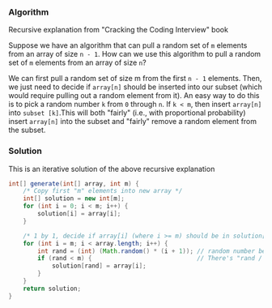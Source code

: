 ### Algorithm

Recursive explanation from "Cracking the Coding Interview" book

Suppose we have an algorithm that can pull a random set of `m` elements from an array of size `n - 1`. How can we use this algorithm to pull a random set of `m` elements from an array of size `n`?

We can first pull a random set of size m from the first `n - 1` elements. Then, we just need to decide if `array[n]` should be inserted into our subset (which would require pulling out a random element from it). An easy way to do this is to pick a random number `k` from `0` through `n`. If `k < m`, then insert `array[n]` into `subset [k]`.This will both "fairly" (i.e., with proportional probability) insert `array[n]` into the subset and "fairly" remove a random element from the subset.

### Solution

This is an iterative solution of the above recursive explanation

```java
int[] generate(int[] array, int m) {
    /* Copy first "m" elements into new array */
    int[] solution = new int[m];
    for (int i = 0; i < m; i++) {
        solution[i] = array[i];
    }

    /* 1 by 1, decide if array[i] (where i >= m) should be in solution[] */
    for (int i = m; i < array.length; i++) {
        int rand = (int) (Math.random() * (i + 1)); // random number between 0 and i inclusive
        if (rand < m) {                             // There's "rand / m" percent chance that the new element will be put into array
            solution[rand] = array[i];
        }
    }
    return solution;
}
```
